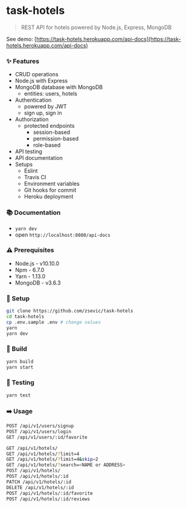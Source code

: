 # task-hotels

> REST API for hotels powered by Node.js, Express, MongoDB

See demo: [https://task-hotels.herokuapp.com/api-docs](https://task-hotels.herokuapp.com/api-docs)

### :sparkles: Features

- CRUD operations
- Node.js with Express
- MongoDB database with MongoDB
    - entities: users, hotels
- Authentication
    - powered by JWT
    - sign up, sign in
- Authorization
    - protected endpoints
        - session-based
        - permission-based
        - role-based
- API testing
- API documentation
- Setups
    - Eslint
    - Travis CI
    - Environment variables
    - Git hooks for commit
    - Heroku deployment

### :books: Documentation

* `yarn dev`
* open `http://localhost:8080/api-docs`

### :warning: Prerequisites

* Node.js - v10.10.0
* Npm - 6.7.0
* Yarn - 1.13.0
* MongoDB - v3.6.3

### :wrench: Setup

```bash
git clone https://github.com/zsevic/task-hotels
cd task-hotels
cp .env.sample .env # change values
yarn
yarn dev
```

### :construction_worker: Build

```bash
yarn build
yarn start
```

### :rotating_light: Testing

```bash
yarn test
```

### :arrow_right: Usage

```bash
POST /api/v1/users/signup
POST /api/v1/users/login
GET /api/v1/users/:id/favorite

GET /api/v1/hotels/
GET /api/v1/hotels/?limit=4
GET /api/v1/hotels/?limit=4&skip=2
GET /api/v1/hotels/?search=<NAME or ADDRESS>
POST /api/v1/hotels/
POST /api/v1/hotels/:id
PATCH /api/v1/hotels/:id
DELETE /api/v1/hotels/:id
POST /api/v1/hotels/:id/favorite
POST /api/v1/hotels/:id/reviews
```
